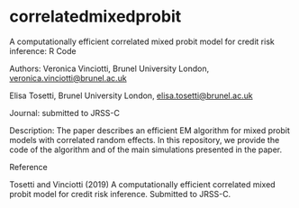 # correlatedmixedprobit
A computationally efficient correlated mixed probit model for credit risk inference: R Code

Authors:
Veronica Vinciotti, Brunel University London, veronica.vinciotti@brunel.ac.uk

Elisa Tosetti, Brunel University London, elisa.tosetti@brunel.ac.uk

Journal: submitted to JRSS-C

Description: The paper describes an efficient EM algorithm for mixed probit models with correlated random effects. In this repository, we provide the code of the algorithm and of the main simulations presented in the paper.

Reference

Tosetti and Vinciotti (2019) A computationally efficient correlated mixed probit model for credit risk inference. Submitted to JRSS-C.
